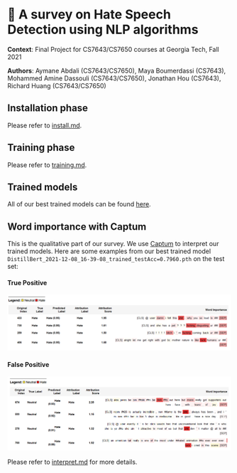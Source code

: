# 🤬 A survey on Hate Speech Detection using NLP algorithms 

**Context**: Final Project for CS7643/CS7650 courses at Georgia Tech, Fall 2021

**Authors**: Aymane Abdali (CS7643/CS7650), Maya Boumerdassi (CS7643), Mohammed Amine Dassouli (CS7643/CS7650), Jonathan Hou (CS7643), Richard Huang (CS7643/CS7650)

## Installation phase

Please refer to [install.md](docs/install.md).

## Training phase

Please refer to [training.md](docs/training.md).

## Trained models

All of our best trained models can be found [here](https://1drv.ms/u/s!Ak4YJhU8zi9qrzdQT5BFOXCfVQ3A?e=xJPiJm).

## Word importance with Captum

This is the qualitative part of our survey. We use [Captum](https://captum.ai/) to interpret our trained models. Here are some examples from our best trained model `DistillBert_2021-12-08_16-39-08_trained_testAcc=0.7960.pth` on the test set:

#### True Positive

![DistillBert_TP](docs/assets/DistillBert_TP.png)

#### False Positive

![DistillBert_FP](docs/assets/DistillBert_FP.png)

Please refer to [interpret.md](docs/interpret.md) for more details.
